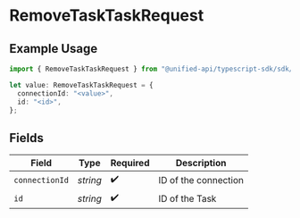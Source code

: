 # RemoveTaskTaskRequest

## Example Usage

```typescript
import { RemoveTaskTaskRequest } from "@unified-api/typescript-sdk/sdk/models/operations";

let value: RemoveTaskTaskRequest = {
  connectionId: "<value>",
  id: "<id>",
};
```

## Fields

| Field                | Type                 | Required             | Description          |
| -------------------- | -------------------- | -------------------- | -------------------- |
| `connectionId`       | *string*             | :heavy_check_mark:   | ID of the connection |
| `id`                 | *string*             | :heavy_check_mark:   | ID of the Task       |